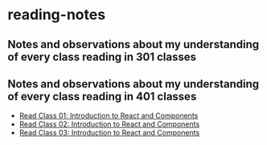 # reading-notes
## Notes and observations about my understanding of every class reading in 301 classes
## Notes and observations about my understanding of every class reading in 401 classes

- [Read Class 01: Introduction to React and Components](./Class01.md)
- [Read Class 02: Introduction to React and Components](./Class02.md)
- [Read Class 03: Introduction to React and Components](./Class03.md)
